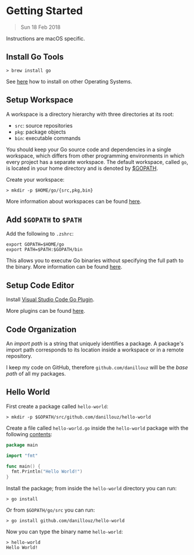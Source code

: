 # Getting Started

> Sun 18 Feb 2018

Instructions are macOS specific.

## Install Go Tools

```
> brew install go
```

See [here](https://golang.org/doc/install) how to install on other Operating Systems.

## Setup Workspace

A workspace is a directory hierarchy with three directories at its root:

* `src`: source repositories
* `pkg`: package objects
* `bin`: executable commands

You should keep your Go source code and dependencies in a single workspace, which differs
from other programming environments in which every project has a separate workspace. The default
workspace, called `go`, is located in your home directory and is denoted by [$GOPATH](https://golang.org/doc/code.html#GOPATH).

Create your workspace:

```
> mkdir -p $HOME/go/{src,pkg,bin}
```

More information about workspaces can be found [here](https://golang.org/doc/code.html#Workspaces).

## Add `$GOPATH` to `$PATH`

Add the following to `.zshrc`:

```
export GOPATH=$HOME/go
export PATH=$PATH:$GOPATH/bin
```

This allows you to executw Go binaries without specifying the full path to the binary. More information
can be found [here](https://github.com/golang/go/wiki/SettingGOPATH).

## Setup Code Editor

Install [Visual Studio Code Go Plugin](https://marketplace.visualstudio.com/items?itemName=lukehoban.Go).

More plugins can be found [here](https://golang.org/doc/editors.html).

## Code Organization

An _import path_ is a string that uniquely identifies a package. A package's import path corresponds
to its location inside a workspace or in a remote repository.

I keep my code on GitHub, therefore `github.com/danillouz` will be the _base path_ of all my packages.

## Hello World

First create a package called `hello-world`:

```
> mkdir -p $GOPATH/src/github.com/danillouz/hello-world
```

Create a file called `hello-world.go` inside the `hello-world` package with the following [contents](code/hello-world/hello-world.go):

```go
package main

import "fmt"

func main() {
  fmt.Println("Hello World!")
}
```

Install the package; from inside the `hello-world` directory you can run:

```
> go install
```

Or from `$GOPATH/go/src` you can run:

```
> go install github.com/danillouz/hello-world
```

Now you can type the binary name `hello-world`:

```
> hello-world
Hello World!
```

